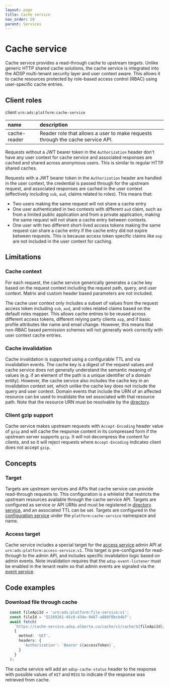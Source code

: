 ```yaml
---
layout: page
title: Cache service
nav_order: 20
parent: Services
---
```


# Cache service
Cache service provides a read-through cache to upstream *targets*. Unlike generic HTTP shared cache solutions, the cache service is integrated into the ADSP multi-tenant security layer and user context aware. This allows it to cache resources protected by role-based access control (RBAC) using user-specific cache entries.

## Client roles
client `urn:ads:platform:cache-service`

| name | description |
|:-|:-|
| cache-reader | Reader role that allows a user to make requests through the cache service API. |

Requests without a JWT bearer token in the `Authorization` header don't have any user context for cache service and associated responses are cached and shared across anonymous users. This is similar to regular HTTP shared caches.

Requests with a JWT bearer token in the `Authorization` header are handled in the user context, the credential is passed through for the upstream request, and associated responses are cached in the user context (effectively including `sub`, `aud`, claims related to roles). This means that:
- Two users making the same request will not share a cache entry
- One user authenticated in two contexts with different `aud` claim, such as from a limited public application and from a private application, making the same request will not share a cache entry between contexts.
- One user with two different short-lived access tokens making the same request can share a cache entry if the cache entry did not expire between requests. This is because access token specific claims like `exp` are not included in the user context for caching.


## Limitations
### Cache context
For each request, the cache service generically generates a cache key based on the request context including the request path, query, and user context. Matrix and custom header based parameters are not included.

The cache user context only includes a subset of values from the request access token including `sub`, `aud`, and roles related claims based on the default roles mapper. This allows cache entries to be reused across different access tokens, different relying party clients `azp`, and if basic profile attributes like name and email change. However, this means that non-RBAC based permission schemes will not generally work correctly with user context cache entries.

### Cache invalidation
Cache invalidation is supported using a configurable TTL and via invalidation events. The cache key is a digest of the request values and cache service does not generally understand the semantic meaning of values (e.g. if an element of the path is a unique identifier of a domain entity). However, the cache service also includes the cache key in an invalidation context set, which unlike the cache key does not include the query and user context. Domain events that include the URN of an affected resource can be used to invalidate the set associated with that resource path. Note that the resource URN must be resolvable by the [directory](directory-service.md).

### Client gzip support
Cache service makes upstream requests with `Accept-Encoding` header value of `gzip` and will cache the response content in its compressed form if the upstream server supports `gzip`. It will not decompress the content for clients, and so it will reject requests where `Accept-Encoding` indicates client does not accept `gzip`.

## Concepts
### Target
Targets are upstream services and APIs that cache service can provide read-through requests to. This configuration is a whitelist that restricts the upstream resources available through the cache service API. Targets are configured as service or API URNs and must be registered in [directory service](directory-service.md), and an associated TTL can be set. Targets are configured in the [configuration service](configuration-service.md) under the `platform:cache-service` namespace and name.

### Access target
Cache service includes a special target for the [access service](access-service.md) admin API at `urn:ads:platform:access-service:v1`. This target is pre-configured for read-through to the admin API, and includes specific invalidation logic based on admin events. Note invalidation requires that the `adsp-event-listener` must be enabled in the tenant realm so that admin events are signaled via the [event service](event-service.md).

## Code examples
### Download file through cache
```typescript
  const fileApiId = 'urn:ads:platform:file-service:v1';
  const fileId = '52269261-45c0-434e-9467-a888f0bcb4b7';
  await fetch(
    `https://cache-service.adsp.alberta.ca/cache/v1/cache/${fileApiId}/files/${fileId}/download`,
    {
      method: 'GET',
      headers: {
        'Authorization': `Bearer ${accessToken}`,
      }
    }
  );
```

The cache service will add an `adsp-cache-status` header to the response with possible values of `HIT` and `MISS` to indicate if the response was retrieved from cache.
